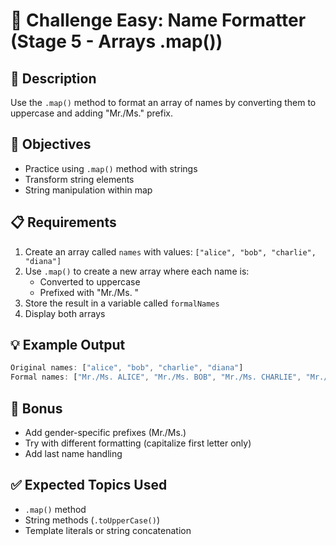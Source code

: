# 🎯 Challenge Easy: Name Formatter (Stage 5 - Arrays .map())

## 📝 Description

Use the `.map()` method to format an array of names by converting them to uppercase and adding "Mr./Ms." prefix.

## 🎯 Objectives

- Practice using `.map()` method with strings
- Transform string elements
- String manipulation within map

## 📋 Requirements

1. Create an array called `names` with values: `["alice", "bob", "charlie", "diana"]`
2. Use `.map()` to create a new array where each name is:
   - Converted to uppercase
   - Prefixed with "Mr./Ms. "
3. Store the result in a variable called `formalNames`
4. Display both arrays

## 💡 Example Output

```javascript
Original names: ["alice", "bob", "charlie", "diana"]
Formal names: ["Mr./Ms. ALICE", "Mr./Ms. BOB", "Mr./Ms. CHARLIE", "Mr./Ms. DIANA"]
```

## 🚀 Bonus

- Add gender-specific prefixes (Mr./Ms.)
- Try with different formatting (capitalize first letter only)
- Add last name handling

## ✅ Expected Topics Used

- `.map()` method
- String methods (`.toUpperCase()`)
- Template literals or string concatenation
